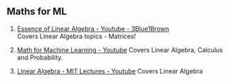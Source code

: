 ## Maths for ML

1. [Essence of Linear Algebra - Youtube - 3Blue1Brown](https://www.youtube.com/playlist?list=PLZHQObOWTQDPD3MizzM2xVFitgF8hE_ab)  
Covers Linear Algebra topics - Matrices!

2. [Math for Machine Learning - Youtube](
    https://www.youtube.com/playlist?list=PLD80i8An1OEGZ2tYimemzwC3xqkU0jKUg
)
Covers Linear Algebra, Calculus and Probability.

3. [Linear Algebra - MIT Lectures - Youtube](
 https://www.youtube.com/playlist?list=PL49CF3715CB9EF31D
) 
Covers Linear Algebra

